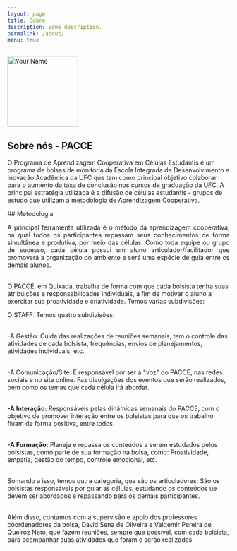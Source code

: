 ```yaml
---
layout: page
title: Sobre
description: Some description.
permalink: /about/
menu: true
---
```


<img itemprop="image" class="img-rounded" src="http://pacceqx.github.io\assets\img\icons\read.svg" alt="Your Name" style="width: 160px;">

## Sobre nós - PACCE

<p style = "text-align: justify">

O Programa de Aprendizagem Cooperativa em Células Estudantis é um programa de bolsas de monitoria da Escola Integrada de Desenvolvimento e Inovação Acadêmica da UFC que tem como principal objetivo colaborar para o aumento da taxa de conclusão nos cursos de graduação da UFC. A principal estratégia utilizada é a difusão de células estudantis - grupos de estudo que utilizam a metodologia de Aprendizagem Cooperativa.
</p>
## Metodologia

<p style = "text-align: justify">
A principal ferramenta utilizada é o método da aprendizagem cooperativa, na qual todos os participantes repassam seus conhecimentos de forma simultânea e produtiva, por meio das células. Como toda equipe ou grupo de sucesso, cada célula possui um aluno articulador/facilitador que promoverá a organização do ambiente e será uma espécie de guia entre os demais alunos.<br><br>

O PACCE, em Quixadá, trabalha de forma com que cada bolsista tenha suas atribuições e responsabilidades individuais, a fim de motivar o aluno a exercitar sua proatividade e criatividade. Temos várias subdivisões:

O STAFF: Temos quatro subdivisões.<br><br>

</strong>-A Gestão:</strong> Cuida das realizações de reuniões semanais, tem o controle das atividades de cada bolsista, frequências, envios de planejamentos, atividades individuais, etc.<br><br>

</strong>-A Comunicação/Site:</strong> É responsável por ser a "voz" do PACCE, nas redes sociais e no site online. Faz divulgações dos eventos que serão realizados, bem como os temas que cada célula irá abordar.<br><br>

<strong>-A Interação:</strong> Responsáveis pelas dinâmicas semanais do PACCE, com o objetivo de promover interação entre os bolsistas para que os trabalho fluam de forma positiva, entre todos.<br><br>
</p>

<strong> -A Formação:</strong> Planeja e repassa os conteúdos a serem estudados pelos bolsistas, como parte de sua formação na bolsa, como: Proatividade, empatia, gestão do tempo, controle emocional, etc.<br><br>

Somando a isso, temos outra categoria, que são os articuladores: São os bolsistas responsáveis por guiar as células, estudando os conteúdos ue devem ser abordados e repassando para os demais participantes.<br><br>

Além disso, contamos com a supervisão e apoio dos professores coordenadores da bolsa, David Sena de Oliveira e Valdemir Pereira de Queiroz Neto, que fazem reuniões, sempre que possível, com cada bolsista, para acompanhar suas atividades que foram e serão realizadas.<br><br>
</p>